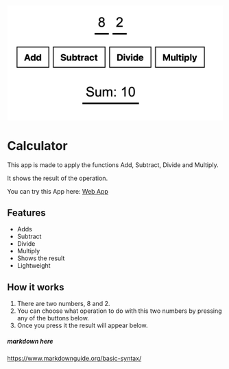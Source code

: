 ![App preview](/captura.png)

# Calculator

This app is made to apply the functions Add, Subtract, Divide and Multiply.

It shows the result of the operation.

You can try this App here:  [Web App](https://bucolic-jelly-62bed9.netlify.app)

## Features

- Adds  
- Subtract  
- Divide
- Multiply
- Shows the result
- Lightweight   

## How it works

1. There are two numbers, 8 and 2.
2. You can choose what operation to do with this two numbers by pressing any of the buttons below.
3. Once you press it the result will appear below.

##### markdown here
https://www.markdownguide.org/basic-syntax/
